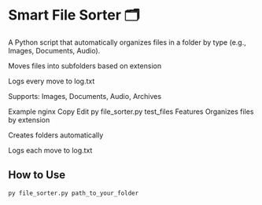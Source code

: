 # Smart File Sorter 🗂️

A Python script that automatically organizes files in a folder by type (e.g., Images, Documents, Audio).

Moves files into subfolders based on extension

Logs every move to log.txt

Supports: Images, Documents, Audio, Archives

Example
nginx
Copy
Edit
py file_sorter.py test_files
Features
Organizes files by extension

Creates folders automatically

Logs each move to log.txt

## How to Use

```bash
py file_sorter.py path_to_your_folder
